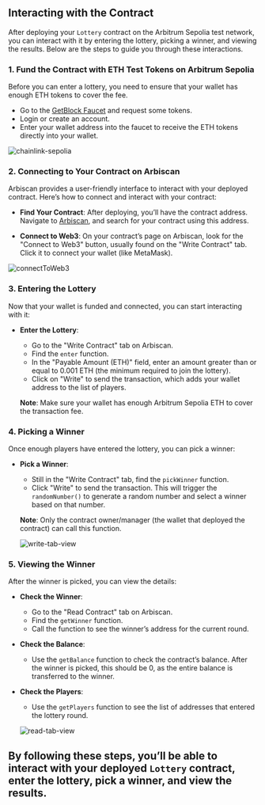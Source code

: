 ## Interacting with the Contract

After deploying your `Lottery` contract on the Arbitrum Sepolia test network, you can interact with it by entering the lottery, picking a winner, and viewing the results. Below are the steps to guide you through these interactions.

### 1. **Fund the Contract with ETH Test Tokens on Arbitrum Sepolia**

Before you can enter a lottery, you need to ensure that your wallet has enough ETH tokens to cover the fee.

- Go to the [GetBlock Faucet](https://getblock.io/faucet/arb-sepolia/) and request some tokens.
- Login or create an account.
- Enter your wallet address into the faucet to receive the ETH tokens directly into your wallet. 

![chainlink-sepolia](https://res.cloudinary.com/hackerboost/image/upload/v1726779848/chainlink-sepolia_xg2nlz.png)

### 2. **Connecting to Your Contract on Arbiscan**

Arbiscan provides a user-friendly interface to interact with your deployed contract. Here’s how to connect and interact with your contract:

- **Find Your Contract**: After deploying, you’ll have the contract address. Navigate to [Arbiscan](https://testnet.arbiscan.io/), and search for your contract using this address.
  
- **Connect to Web3**: On your contract’s page on Arbiscan, look for the "Connect to Web3" button, usually found on the "Write Contract" tab. Click it to connect your wallet (like MetaMask).

![connectToWeb3](https://res.cloudinary.com/hackerboost/image/upload/v1726780630/connectToWeb3_1_pmmquj.png)

### 3. **Entering the Lottery**

Now that your wallet is funded and connected, you can start interacting with it:

- **Enter the Lottery**:
  - Go to the "Write Contract" tab on Arbiscan.
  - Find the `enter` function.
  - In the "Payable Amount (ETH)" field, enter an amount greater than or equal to 0.001 ETH (the minimum required to join the lottery).
  - Click on "Write" to send the transaction, which adds your wallet address to the list of players.

  **Note**: Make sure your wallet has enough Arbitrum Sepolia ETH to cover the transaction fee.

### 4. **Picking a Winner**

Once enough players have entered the lottery, you can pick a winner:

- **Pick a Winner**:
  - Still in the "Write Contract" tab, find the `pickWinner` function.
  - Click "Write" to send the transaction. This will trigger the `randomNumber()` to generate a random number and select a winner based on that number.
  
  **Note**: Only the contract owner/manager (the wallet that deployed the contract) can call this function.

  ![write-tab-view](https://res.cloudinary.com/hackerboost/image/upload/v1726779848/write-tab_bzmsys.png)

### 5. **Viewing the Winner**

After the winner is picked, you can view the details:

- **Check the Winner**:
  - Go to the "Read Contract" tab on Arbiscan.
  - Find the `getWinner` function.
  - Call the function to see the winner’s address for the current round.
  
- **Check the Balance**:
  - Use the `getBalance` function to check the contract’s balance. After the winner is picked, this should be 0, as the entire balance is transferred to the winner.

- **Check the Players**:
  - Use the `getPlayers` function to see the list of addresses that entered the lottery round.

  ![read-tab-view](https://res.cloudinary.com/hackerboost/image/upload/v1726779848/read-tab_gkcvhq.webp)

By following these steps, you’ll be able to interact with your deployed `Lottery` contract, enter the lottery, pick a winner, and view the results. 
---

